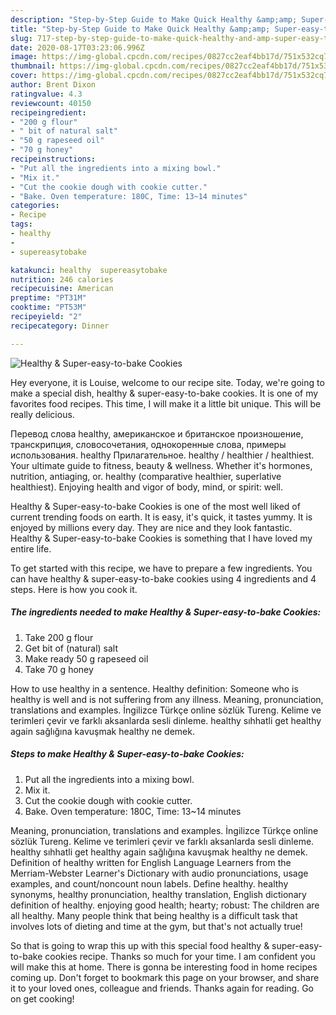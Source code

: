 ```yaml
---
description: "Step-by-Step Guide to Make Quick Healthy &amp;amp; Super-easy-to-bake Cookies"
title: "Step-by-Step Guide to Make Quick Healthy &amp;amp; Super-easy-to-bake Cookies"
slug: 717-step-by-step-guide-to-make-quick-healthy-and-amp-super-easy-to-bake-cookies
date: 2020-08-17T03:23:06.996Z
image: https://img-global.cpcdn.com/recipes/0827cc2eaf4bb17d/751x532cq70/healthy-super-easy-to-bake-cookies-recipe-main-photo.jpg
thumbnail: https://img-global.cpcdn.com/recipes/0827cc2eaf4bb17d/751x532cq70/healthy-super-easy-to-bake-cookies-recipe-main-photo.jpg
cover: https://img-global.cpcdn.com/recipes/0827cc2eaf4bb17d/751x532cq70/healthy-super-easy-to-bake-cookies-recipe-main-photo.jpg
author: Brent Dixon
ratingvalue: 4.3
reviewcount: 40150
recipeingredient:
- "200 g flour"
- " bit of natural salt"
- "50 g rapeseed oil"
- "70 g honey"
recipeinstructions:
- "Put all the ingredients into a mixing bowl."
- "Mix it."
- "Cut the cookie dough with cookie cutter."
- "Bake. Oven temperature: 180C, Time: 13~14 minutes"
categories:
- Recipe
tags:
- healthy
- 
- supereasytobake

katakunci: healthy  supereasytobake 
nutrition: 246 calories
recipecuisine: American
preptime: "PT31M"
cooktime: "PT53M"
recipeyield: "2"
recipecategory: Dinner

---
```



![Healthy &amp; Super-easy-to-bake Cookies](https://img-global.cpcdn.com/recipes/0827cc2eaf4bb17d/751x532cq70/healthy-super-easy-to-bake-cookies-recipe-main-photo.jpg)

Hey everyone, it is Louise, welcome to our recipe site. Today, we're going to make a special dish, healthy &amp; super-easy-to-bake cookies. It is one of my favorites food recipes. This time, I will make it a little bit unique. This will be really delicious.

Перевод слова healthy, американское и британское произношение, транскрипция, словосочетания, однокоренные слова, примеры использования. healthy Прилагательное. healthy / healthier / healthiest. Your ultimate guide to fitness, beauty &amp; wellness. Whether it&#39;s hormones, nutrition, antiaging, or. healthy (comparative healthier, superlative healthiest). Enjoying health and vigor of body, mind, or spirit: well.

Healthy &amp; Super-easy-to-bake Cookies is one of the most well liked of current trending foods on earth. It is easy, it's quick, it tastes yummy. It is enjoyed by millions every day. They are nice and they look fantastic. Healthy &amp; Super-easy-to-bake Cookies is something that I have loved my entire life.


To get started with this recipe, we have to prepare a few ingredients. You can have healthy &amp; super-easy-to-bake cookies using 4 ingredients and 4 steps. Here is how you cook it.

<!--inarticleads1-->

##### The ingredients needed to make Healthy &amp; Super-easy-to-bake Cookies:

1. Take 200 g flour
1. Get  bit of (natural) salt
1. Make ready 50 g rapeseed oil
1. Take 70 g honey


How to use healthy in a sentence. Healthy definition: Someone who is healthy is well and is not suffering from any illness. Meaning, pronunciation, translations and examples. İngilizce Türkçe online sözlük Tureng. Kelime ve terimleri çevir ve farklı aksanlarda sesli dinleme. healthy sıhhatli get healthy again sağlığına kavuşmak healthy ne demek. 

<!--inarticleads2-->

##### Steps to make Healthy &amp; Super-easy-to-bake Cookies:

1. Put all the ingredients into a mixing bowl.
1. Mix it.
1. Cut the cookie dough with cookie cutter.
1. Bake. Oven temperature: 180C, Time: 13~14 minutes


Meaning, pronunciation, translations and examples. İngilizce Türkçe online sözlük Tureng. Kelime ve terimleri çevir ve farklı aksanlarda sesli dinleme. healthy sıhhatli get healthy again sağlığına kavuşmak healthy ne demek. Definition of healthy written for English Language Learners from the Merriam-Webster Learner&#39;s Dictionary with audio pronunciations, usage examples, and count/noncount noun labels. Define healthy. healthy synonyms, healthy pronunciation, healthy translation, English dictionary definition of healthy. enjoying good health; hearty; robust: The children are all healthy. Many people think that being healthy is a difficult task that involves lots of dieting and time at the gym, but that&#39;s not actually true! 

So that is going to wrap this up with this special food healthy &amp; super-easy-to-bake cookies recipe. Thanks so much for your time. I am confident you will make this at home. There is gonna be interesting food in home recipes coming up. Don't forget to bookmark this page on your browser, and share it to your loved ones, colleague and friends. Thanks again for reading. Go on get cooking!

